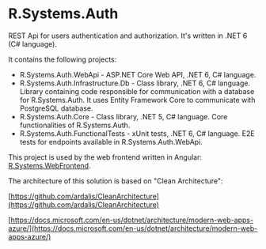 # R.Systems.Auth

REST Api for users authentication and authorization. It's written in .NET 6 (C# language).

It contains the following projects:

- R.Systems.Auth.WebApi - ASP.NET Core Web API, .NET 6, C# language.
- R.Systems.Auth.Infrastructure.Db - Class library, .NET 6, C# language. Library containing code responsible for communication with a database for R.Systems.Auth. It uses Entity Framework Core to communicate with PostgreSQL database.
- R.Systems.Auth.Core - Class library, .NET 5, C# language. Core functionalities of R.Systems.Auth.
- R.Systems.Auth.FunctionalTests - xUnit tests, .NET 6, C# language. E2E tests for endpoints available in R.Systems.Auth.WebApi.

This project is used by the web frontend written in Angular: 
[R.Systems.WebFrontend](https://github.com/lrydzkowski/R.Systems.WebFrontend).

The architecture of this solution is based on "Clean Architecture":

[https://github.com/ardalis/CleanArchitecture](https://github.com/ardalis/CleanArchitecture)

[https://docs.microsoft.com/en-us/dotnet/architecture/modern-web-apps-azure/](https://docs.microsoft.com/en-us/dotnet/architecture/modern-web-apps-azure/)
